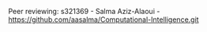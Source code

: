 Peer reviewing: s321369 - Salma Aziz-Alaoui - https://github.com/aasalma/Computational-Intelligence.git
